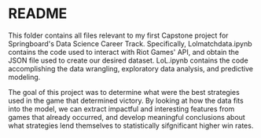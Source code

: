 # README
This folder contains all files relevant to my first Capstone project for Springboard's Data Science Career Track. Specifically, Lolmatchdata.ipynb contains the code used to interact with Riot Games' API, and obtain the JSON file used to create our desired dataset. LoL.ipynb contains the code accomplishing the data wrangling, exploratory data analysis, and predictive modeling.  

The goal of this project was to determine what were the best strategies used in the game that determined victory. By looking at how the data fits into the model, we can extract impactful and interesting features from games that already occurred, and develop meaningful conclusions about what strategies lend themselves to statistically sifgnificant higher win rates.
